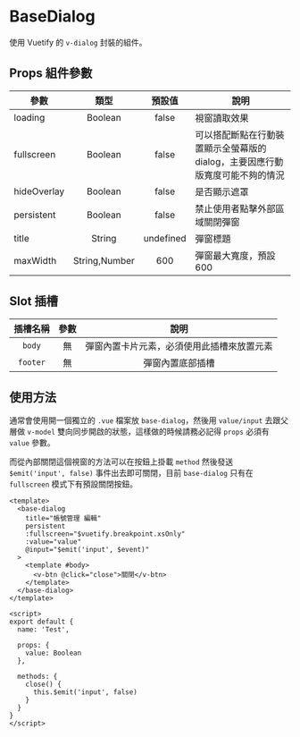 # BaseDialog

使用 Vuetify 的 `v-dialog` 封裝的組件。

## Props 組件參數

| 參數        |     類型      |  預設值   | 說明                                                                          |
| ----------- | :-----------: | :-------: | ----------------------------------------------------------------------------- |
| loading     |    Boolean    |   false   | 視窗讀取效果                                                                  |
| fullscreen  |    Boolean    |   false   | 可以搭配斷點在行動裝置顯示全螢幕版的 dialog，主要因應行動版寬度可能不夠的情況 |
| hideOverlay |    Boolean    |   false   | 是否顯示遮罩                                                                  |
| persistent  |    Boolean    |   false   | 禁止使用者點擊外部區域關閉彈窗                                                |
| title       |    String     | undefined | 彈窗標題                                                                      |
| maxWidth    | String,Number |    600    | 彈窗最大寬度，預設 600                                                        |

## Slot 插槽

| 插槽名稱 | 參數 |                    說明                    |
| :------: | :--: | :----------------------------------------: |
|  `body`  |  無  | 彈窗內置卡片元素，必須使用此插槽來放置元素 |
| `footer` |  無  |              彈窗內置底部插槽              |

## 使用方法

通常會使用開一個獨立的 `.vue` 檔案放 `base-dialog`，然後用 `value/input` 去跟父層做 `v-model` 雙向同步開啟的狀態，這樣做的時候請務必記得 `props` 必須有 `value` 參數。

而從內部關閉這個視窗的方法可以在按鈕上掛載 `method` 然後發送 `$emit('input', false)` 事件出去即可關閉，目前 `base-dialog` 只有在 `fullscreen` 模式下有預設關閉按鈕。

```vue
<template>
  <base-dialog
    title="帳號管理 編輯"
    persistent
    :fullscreen="$vuetify.breakpoint.xsOnly"
    :value="value"
    @input="$emit('input', $event)"
  >
    <template #body>
      <v-btn @click="close">關閉</v-btn>
    </template>
  </base-dialog>
</template>

<script>
export default {
  name: 'Test',

  props: {
    value: Boolean
  },

  methods: {
    close() {
      this.$emit('input', false)
    }
  }
}
</script>
```

